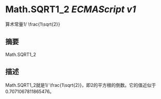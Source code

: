 # Math.SQRT1\_2 _ECMAScript v1_

算术常量1/ \frac{1\sqrt{2}}

## 摘要

Math.SQRT1\_2

## 描述

Math.SQRT1\_2就是1/ \frac{1\sqrt{2}}，即2的平方根的倒数。它的值近似于0.7071067811865476。

